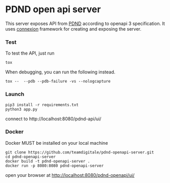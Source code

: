 # PDND open api server

This server exposes API from [PDND](https://dataportal.daf.teamdigitale.it/) according to openapi 3 specification. It uses [connexion](https://github.com/zalando/connexion) framework for creating and exposing the server.

### Test

To test the API, just run


```
tox 

```

When debugging, you can run the following instead.


```
tox --  --pdb --pdb-failure -vs --nologcapture

```


### Launch

```
pip3 install -r requirements.txt
python3 app.py
```
connect to http://localhost:8080/pdnd-api/ui/

### Docker 

Docker MUST be installed on your local machine

```
git clone https://github.com/teamdigitale/pdnd-openapi-server.git
cd pdnd-openapi-server
docker build -t pdnd-openapi-server .
docker run -p 8080:8080 pdnd-openapi-server
```
open your browser at [http://localhost:8080/pdnd-openapi/ui/](http://localhost:8080/pdnd-openapi/ui/)
